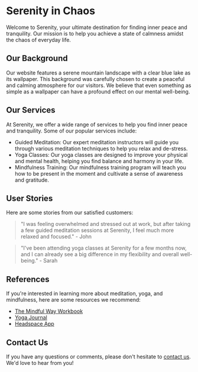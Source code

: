 <!--font:Poppins-->

# Serenity in Chaos

Welcome to Serenity, your ultimate destination for finding inner peace and tranquility. Our mission is to help you achieve a state of calmness amidst the chaos of everyday life.

## Our Background

Our website features a serene mountain landscape with a clear blue lake as its wallpaper. This background was carefully chosen to create a peaceful and calming atmosphere for our visitors. We believe that even something as simple as a wallpaper can have a profound effect on our mental well-being.

## Our Services

At Serenity, we offer a wide range of services to help you find inner peace and tranquility. Some of our popular services include:

-   Guided Meditation: Our expert meditation instructors will guide you through various meditation techniques to help you relax and de-stress.
-   Yoga Classes: Our yoga classes are designed to improve your physical and mental health, helping you find balance and harmony in your life.
-   Mindfulness Training: Our mindfulness training program will teach you how to be present in the moment and cultivate a sense of awareness and gratitude.

## User Stories

Here are some stories from our satisfied customers:

> "I was feeling overwhelmed and stressed out at work, but after taking a few guided meditation sessions at Serenity, I feel much more relaxed and focused." - John

> "I've been attending yoga classes at Serenity for a few months now, and I can already see a big difference in my flexibility and overall well-being." - Sarah

## References

If you're interested in learning more about meditation, yoga, and mindfulness, here are some resources we recommend:

-   [The Mindful Way Workbook](#)
-   [Yoga Journal](#)
-   [Headspace App](#)

## Contact Us

If you have any questions or comments, please don't hesitate to [contact us](#). We'd love to hear from you!

<!--

Write me content for website with wallpaper which alt text is:

"A serene mountain landscape with a clear blue lake for a meditation or wellness website"

The name/title of the page should not be 1:1 copy of the alt text but rather a real content of the website which is using this wallpaper.

- Use markdown format
- Start with heading
- Heading should be short and concise
- The content should look like a real website
- The website should not be about the wallpaper, wallpaper is just a related background
- Heading should be contain work "wallpaper" or "background"
- Include real sections like references, contact, user stories, etc. use things relevant to the page purpose.
- Feel free to use structure like headings, bullets, numbering, blockquotes, paragraphs, horizontal lines, etc.
- You can use formatting like bold or _italic_
- You can include UTF-8 emojis
- Links should be only #hash anchors (and you can refer to the document itself)
- Do not include images


---


# Serenity: Finding Peace in a Chaotic World

Welcome to Serenity, your ultimate destination for finding inner peace and tranquility. Our mission is to help you achieve a state of calmness amidst the chaos of everyday life.

## Our Background

Our website features a serene mountain landscape with a clear blue lake as its wallpaper. This background was carefully chosen to create a peaceful and calming atmosphere for our visitors. We believe that even something as simple as a wallpaper can have a profound effect on our mental well-being.

## Our Services

At Serenity, we offer a wide range of services to help you find inner peace and tranquility. Some of our popular services include:

- Guided Meditation: Our expert meditation instructors will guide you through various meditation techniques to help you relax and de-stress.
- Yoga Classes: Our yoga classes are designed to improve your physical and mental health, helping you find balance and harmony in your life.
- Mindfulness Training: Our mindfulness training program will teach you how to be present in the moment and cultivate a sense of awareness and gratitude.

## User Stories

Here are some stories from our satisfied customers:

> "I was feeling overwhelmed and stressed out at work, but after taking a few guided meditation sessions at Serenity, I feel much more relaxed and focused." - John

> "I've been attending yoga classes at Serenity for a few months now, and I can already see a big difference in my flexibility and overall well-being." - Sarah

## References

If you're interested in learning more about meditation, yoga, and mindfulness, here are some resources we recommend:

- [The Mindful Way Workbook](#)
- [Yoga Journal](#)
- [Headspace App](#)

## Contact Us

If you have any questions or comments, please don't hesitate to [contact us](#). We'd love to hear from you!


---


Write me a Google font which is best fitting for the website.

Pick from the list:
- Playfair Display
- Orbitron
- Great Vibes
- Exo 2
- Poppins
- Cormorant Garamond
- Futura
- Inter
- Alegreya
- Barlow Condensed
- Cabin
- Cinzel Decorative
- IBM Plex Sans
- Montserrat
- Open Sans
- Cinzel
- Lato
- Barlow Condensed
- Dancing Script
- Roboto
- Lobster
- Raleway


Write just the font name nothing else.


---


Poppins

-->
